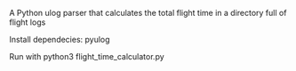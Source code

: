 A Python ulog parser that calculates the total flight time in a directory full of flight logs

Install dependecies:
pyulog

Run with
python3 flight_time_calculator.py
